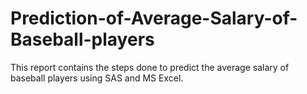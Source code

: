 # Prediction-of-Average-Salary-of-Baseball-players
This report contains the steps done to predict the average salary of baseball players using SAS and MS Excel. 
